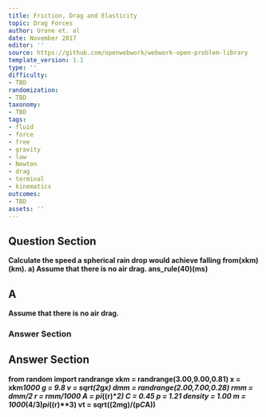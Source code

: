 ```yaml
---
title: Friction, Drag and Elasticity
topic: Drag Forces
author: Urone et. al
date: November 2017
editor: ''
source: https://github.com/openwebwork/webwork-open-problem-library
template_version: 1.1
type: ''
difficulty:
- TBD
randomization:
- TBD
taxonomy:
- TBD
tags:
- fluid
- force
- free
- gravity
- law
- Newton
- drag
- terminal
- kinematics
outcomes:
- TBD
assets: ''
---
```


## Question Section 

<b>
Calculate the speed a spherical rain drop would achieve falling from(xkm)(km).
a) Assume that there is no air drag.
ans_rule(40)(ms)

## A
Assume that there is no air drag.
### Answer Section


## Answer Section

from random import randrange
xkm = randrange(3.00,9.00,0.81)
x = xkm*1000
g = 9.8
v = sqrt(2*g*x)
dmm = randrange(2.00,7.00,0.28)
rmm = dmm/2
r = rmm/1000
A = pi*((r)**2)
C = 0.45
p = 1.21
density = 1.00
m = 1000*(4/3)*pi*((r)**3)
vt = sqrt((2*m*g)/(p*C*A))